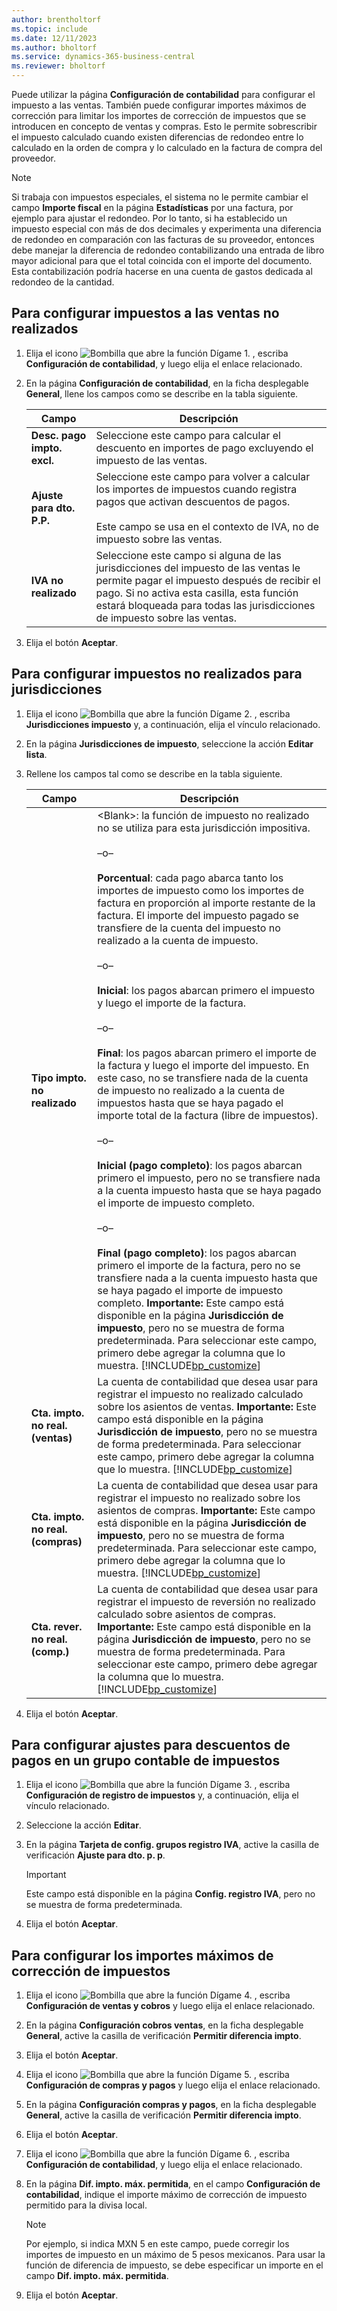 ```yaml
---
author: brentholtorf
ms.topic: include
ms.date: 12/11/2023
ms.author: bholtorf
ms.service: dynamics-365-business-central
ms.reviewer: bholtorf
---
```

Puede utilizar la página **Configuración de contabilidad** para configurar el impuesto a las ventas. También puede configurar importes máximos de corrección para limitar los importes de corrección de impuestos que se introducen en concepto de ventas y compras. Esto le permite sobrescribir el impuesto calculado cuando existen diferencias de redondeo entre lo calculado en la orden de compra y lo calculado en la factura de compra del proveedor.  

> [!NOTE]
> Si trabaja con impuestos especiales, el sistema no le permite cambiar el campo **Importe fiscal** en la página **Estadísticas** por una factura, por ejemplo para ajustar el redondeo. Por lo tanto, si ha establecido un impuesto especial con más de dos decimales y experimenta una diferencia de redondeo en comparación con las facturas de su proveedor, entonces debe manejar la diferencia de redondeo contabilizando una entrada de libro mayor adicional para que el total coincida con el importe del documento. Esta contabilización podría hacerse en una cuenta de gastos dedicada al redondeo de la cantidad.

## <a name="to-set-up-unrealized-sales-tax"></a>Para configurar impuestos a las ventas no realizados
1.  Elija el icono ![Bombilla que abre la función Dígame 1.](../../../media/ui-search/search_small.png "Dígame qué desea hacer") , escriba **Configuración de contabilidad**, y luego elija el enlace relacionado.  
2.  En la página **Configuración de contabilidad**, en la ficha desplegable **General**, llene los campos como se describe en la tabla siguiente.  

    |Campo|Descripción|  
    |---------------------------------|---------------------------------------|  
    |**Desc. pago impto. excl.**|Seleccione este campo para calcular el descuento en importes de pago excluyendo el impuesto de las ventas.|  
    |**Ajuste para dto. P.P.**|Seleccione este campo para volver a calcular los importes de impuestos cuando registra pagos que activan descuentos de pagos.<br /><br /> Este campo se usa en el contexto de IVA, no de impuesto sobre las ventas.|  
    |**IVA no realizado**|Seleccione este campo si alguna de las jurisdicciones del impuesto de las ventas le permite pagar el impuesto después de recibir el pago. Si no activa esta casilla, esta función estará bloqueada para todas las jurisdicciones de impuesto sobre las ventas.|  
3.  Elija el botón **Aceptar**.  

## <a name="to-set-up-unrealized-tax-for-jurisdictions"></a>Para configurar impuestos no realizados para jurisdicciones
1.  Elija el icono ![Bombilla que abre la función Dígame 2.](../../../media/ui-search/search_small.png "Dígame qué desea hacer") , escriba **Jurisdicciones impuesto** y, a continuación, elija el vínculo relacionado.  
2.  En la página **Jurisdicciones de impuesto**, seleccione la acción **Editar lista**.  
3.  Rellene los campos tal como se describe en la tabla siguiente.  

    |Campo|Descripción|  
    |---------------------------------|---------------------------------------|  
    |**Tipo impto. no realizado**|\<Blank\>: la función de impuesto no realizado no se utiliza para esta jurisdicción impositiva.<br /><br /> –o–<br /><br /> **Porcentual**: cada pago abarca tanto los importes de impuesto como los importes de factura en proporción al importe restante de la factura. El importe del impuesto pagado se transfiere de la cuenta del impuesto no realizado a la cuenta de impuesto.<br /><br /> –o–<br /><br /> **Inicial**: los pagos abarcan primero el impuesto y luego el importe de la factura.<br /><br /> –o–<br /><br /> **Final**: los pagos abarcan primero el importe de la factura y luego el importe del impuesto. En este caso, no se transfiere nada de la cuenta de impuesto no realizado a la cuenta de impuestos hasta que se haya pagado el importe total de la factura (libre de impuestos).<br /><br /> –o–<br /><br /> **Inicial (pago completo)**: los pagos abarcan primero el impuesto, pero no se transfiere nada a la cuenta impuesto hasta que se haya pagado el importe de impuesto completo.<br /><br /> –o–<br /><br /> **Final (pago completo)**: los pagos abarcan primero el importe de la factura, pero no se transfiere nada a la cuenta impuesto hasta que se haya pagado el importe de impuesto completo. **Importante:** Este campo está disponible en la página **Jurisdicción de impuesto**, pero no se muestra de forma predeterminada. Para seleccionar este campo, primero debe agregar la columna que lo muestra. [!INCLUDE[bp_customize](../../../includes/bp_customize_md.md)]|  
    |**Cta. impto. no real. (ventas)**|La cuenta de contabilidad que desea usar para registrar el impuesto no realizado calculado sobre los asientos de ventas. **Importante:** Este campo está disponible en la página **Jurisdicción de impuesto**, pero no se muestra de forma predeterminada. Para seleccionar este campo, primero debe agregar la columna que lo muestra. [!INCLUDE[bp_customize](../../../includes/bp_customize_md.md)]|  
    |**Cta. impto. no real. (compras)**|La cuenta de contabilidad que desea usar para registrar el impuesto no realizado sobre los asientos de compras. **Importante:** Este campo está disponible en la página **Jurisdicción de impuesto**, pero no se muestra de forma predeterminada. Para seleccionar este campo, primero debe agregar la columna que lo muestra. [!INCLUDE[bp_customize](../../../includes/bp_customize_md.md)]|  
    |**Cta. rever. no real. (comp.)**|La cuenta de contabilidad que desea usar para registrar el impuesto de reversión no realizado calculado sobre asientos de compras. **Importante:** Este campo está disponible en la página **Jurisdicción de impuesto**, pero no se muestra de forma predeterminada. Para seleccionar este campo, primero debe agregar la columna que lo muestra. [!INCLUDE[bp_customize](../../../includes/bp_customize_md.md)]|  
4.  Elija el botón **Aceptar**.  

## <a name="to-set-up-adjustments-for-payment-discounts-in-a-tax-posting-group"></a>Para configurar ajustes para descuentos de pagos en un grupo contable de impuestos
1.  Elija el icono ![Bombilla que abre la función Dígame 3.](../../../media/ui-search/search_small.png "Dígame qué desea hacer") , escriba **Configuración de registro de impuestos** y, a continuación, elija el vínculo relacionado.  
2.  Seleccione la acción **Editar**.  
3.  En la página **Tarjeta de config. grupos registro IVA**, active la casilla de verificación **Ajuste para dto. p. p**.  

    > [!IMPORTANT]  
    >  Este campo está disponible en la página **Config. registro IVA**, pero no se muestra de forma predeterminada.
4.  Elija el botón **Aceptar**.  

## <a name="to-set-up-maximum-tax-correction-amounts"></a>Para configurar los importes máximos de corrección de impuestos
1.  Elija el icono ![Bombilla que abre la función Dígame 4.](../../../media/ui-search/search_small.png "Dígame qué desea hacer") , escriba **Configuración de ventas y cobros** y luego elija el enlace relacionado.  
2.  En la página **Configuración cobros ventas**, en la ficha desplegable **General**, active la casilla de verificación **Permitir diferencia impto**.  
3.  Elija el botón **Aceptar**.  
4.  Elija el icono ![Bombilla que abre la función Dígame 5.](../../../media/ui-search/search_small.png "Dígame qué desea hacer") , escriba **Configuración de compras y pagos** y luego elija el enlace relacionado.  
5.  En la página **Configuración compras y pagos**, en la ficha desplegable **General**, active la casilla de verificación **Permitir diferencia impto**.  
6.  Elija el botón **Aceptar**.  
7.  Elija el icono ![Bombilla que abre la función Dígame 6.](../../../media/ui-search/search_small.png "Dígame qué desea hacer") , escriba **Configuración de contabilidad**, y luego elija el enlace relacionado.  
8.  En la página **Dif. impto. máx. permitida**, en el campo **Configuración de contabilidad**, indique el importe máximo de corrección de impuesto permitido para la divisa local.  

    > [!NOTE]  
    >  Por ejemplo, si indica MXN 5 en este campo, puede corregir los importes de impuesto en un máximo de 5 pesos mexicanos. Para usar la función de diferencia de impuesto, se debe especificar un importe en el campo **Dif. impto. máx. permitida**.  
9. Elija el botón **Aceptar**.  
